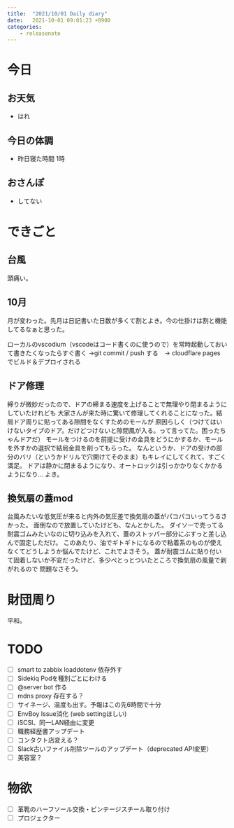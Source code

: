 ```yaml
---
title:  "2021/10/01 Daily diary"
date:   2021-10-01 09:01:23 +0900
categories:
    - releasenote
---
```

# 今日

## お天気

* はれ

## 今日の体調

* 昨日寝た時間 1時

## おさんぽ

* してない

# できごと

## 台風

頭痛い。

## 10月

月が変わった。先月は日記書いた日数が多くて割とよき。今の仕掛けは割と機能してるなぁと思った。

ローカルのvscodium（vscodeはコード書くのに使うので）を常時起動しておいて書きたくなったらすぐ書く
→git commit / push する　→ cloudflare pages でビルド＆デプロイされる

## ドア修理

締りが微妙だったので、ドアの締まる速度を上げることで無理やり閉まるようにしていたけれども
大家さんが来た時に驚いて修理してくれることになった。結局ドア周りに貼ってある隙間をなくすためのモールが
原因らしく（つけてはいけないタイプのドア。だけどつけないと隙間風が入る。って言ってた。困ったちゃんドアだ）
モールをつけるのを前提に受けの金具をどうにかするか、モールを外すかの選択で結局金具を削ってもらった。
なんというか、ドアの受けの部分のバリ（というかドリルで穴開けてそのまま）もキレイにしてくれて、すごく満足。
ドアは静かに閉まるようになり、オートロックは引っかかりなくかかるようになり… よき。

## 換気扇の蓋mod

台風みたいな低気圧が来ると内外の気圧差で換気扇の蓋がパコパコいってうるさかった。
面倒なので放置していたけども、なんとかした。
ダイソーで売ってる耐震ゴムみたいなのに切り込みを入れて、蓋のストッパー部分にぶすっと差し込んで固定しただけ。
このあたり、油でギトギトになるので粘着系のものが使えなくてどうしようか悩んでたけど、これでよさそう。
蓋が耐震ゴムに貼り付いて固着しないか不安だったけど、多少ぺとっとついたところで換気扇の風量で剥がれるので
問題なさそう。

# 財団周り

平和。

# TODO 

- [ ] smart to zabbix loaddotenv 依存外す
- [ ] Sidekiq Podを種別ごとにわける
- [ ] @server bot 作る
- [ ] mdns proxy 存在する？
- [ ] サイネージ、温度も出す。予報はこの先6時間で十分
- [ ] EnvBoy Issue消化 (web settingほしい)
- [ ] iSCSI、同一LAN経由に変更
- [ ] 職務経歴書アップデート
- [ ] コンタクト店変える？
- [ ] Slack古いファイル削除ツールのアップデート（deprecated API変更）
- [ ] 美容室？

# 物欲

- [ ] 革靴のハーフソール交換・ビンテージスチール取り付け
- [ ] プロジェクター

